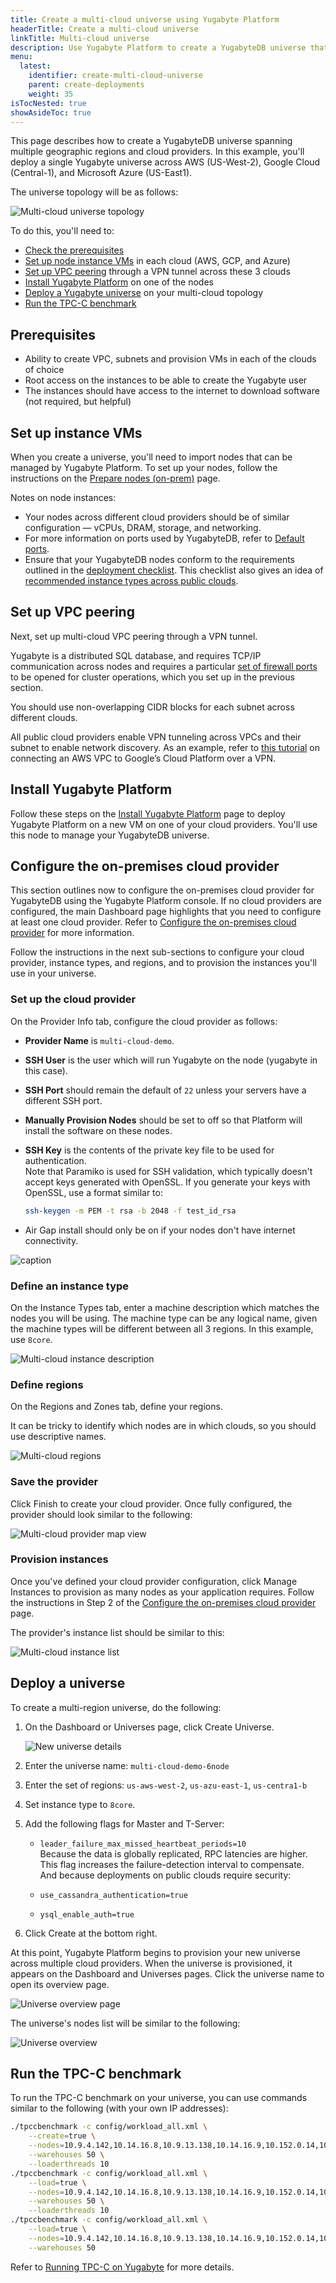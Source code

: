 ```yaml
---
title: Create a multi-cloud universe using Yugabyte Platform
headerTitle: Create a multi-cloud universe
linkTitle: Multi-cloud universe
description: Use Yugabyte Platform to create a YugabyteDB universe that spans multiple cloud providers.
menu:
  latest:
    identifier: create-multi-cloud-universe
    parent: create-deployments
    weight: 35
isTocNested: true
showAsideToc: true
---
```


This page describes how to create a YugabyteDB universe spanning multiple geographic regions and cloud providers. In this example, you'll deploy a single Yugabyte universe across AWS (US-West-2), Google Cloud (Central-1), and Microsoft Azure (US-East1). 

The universe topology will be as follows:

![Multi-cloud universe topology](/images/ee/multi-cloud-topology.png)

To do this, you'll need to:

* [Check the prerequisites](#prerequisites)
* [Set up node instance VMs](#set-up-instance-vms) in each cloud (AWS, GCP, and Azure)
* [Set up VPC peering](#set-up-vpc-peering) through a VPN tunnel across these 3 clouds
* [Install Yugabyte Platform](#install-yugabyte-platform) on one of the nodes
* [Deploy a Yugabyte universe](#deploy-a-universe) on your multi-cloud topology
* [Run the TPC-C benchmark](#run-the-tpc-c-benchmark)

## Prerequisites

* Ability to create VPC, subnets and provision VMs in each of the clouds of choice
* Root access on the instances to be able to create the Yugabyte user
* The instances should have access to the internet to download software (not required, but helpful)

## Set up instance VMs

When you create a universe, you'll need to import nodes that can be managed by Yugabyte Platform. To set up your nodes, follow the instructions on the [Prepare nodes (on-prem)](../../install-yugabyte-platform/prepare-on-prem-nodes/) page.

Notes on node instances:

* Your nodes across different cloud providers should be of similar configuration &mdash; vCPUs, DRAM, storage, and networking.
* For more information on ports used by YugabyteDB, refer to [Default ports](../../../reference/configuration/default-ports).
* Ensure that your YugabyteDB nodes conform to the requirements outlined in the [deployment checklist](../../../deploy/checklist/). This checklist also gives an idea of [recommended instance types across public clouds](../../../deploy/checklist/#running-on-public-clouds).

## Set up VPC peering

Next, set up multi-cloud VPC peering through a VPN tunnel.

Yugabyte is a distributed SQL database, and requires TCP/IP communication across nodes and requires a particular [set of firewall ports](../../install-yugabyte-platform/prepare-on-prem-nodes/#ports) to be opened for cluster operations, which you set up in the previous section.

You should use non-overlapping CIDR blocks for each subnet across different clouds.

All public cloud providers enable VPN tunneling across VPCs and their subnet to enable network discovery. As an example, refer to [this tutorial](https://medium.com/google-cloud/vpn-between-two-clouds-e2e3578be773) on connecting an AWS VPC to Google’s Cloud Platform over a VPN.

## Install Yugabyte Platform

Follow these steps on the [Install Yugabyte Platform](../../install-yugabyte-platform/) page to deploy Yugabyte Platform on a new VM on one of your cloud providers. You'll use this node to manage your YugabyteDB universe.

## Configure the on-premises cloud provider

This section outlines now to configure the on-premises cloud provider for YugabyteDB using the Yugabyte Platform console. If no cloud providers are configured, the main Dashboard page highlights that you need to configure at least one cloud provider. Refer to [Configure the on-premises cloud provider](../../configure-yugabyte-platform/set-up-cloud-provider/on-premises/) for more information.

Follow the instructions in the next sub-sections to configure your cloud provider, instance types, and regions, and to provision the instances you'll use in your universe.

### Set up the cloud provider

On the Provider Info tab, configure the cloud provider as follows: 

* **Provider Name** is `multi-cloud-demo`.
* **SSH User** is the user which will run Yugabyte on the node (yugabyte in this case).
* **SSH Port** should remain the default of `22` unless your servers have a different SSH port.
* **Manually Provision Nodes** should be set to off so that Platform will install the software on these nodes.
* **SSH Key** is the contents of the private key file to be used for authentication.
  \
  Note that Paramiko is used for SSH validation, which typically doesn't accept keys generated with OpenSSL. If you generate your keys with OpenSSL, use a format similar to:

    ```sh
    ssh-keygen -m PEM -t rsa -b 2048 -f test_id_rsa
    ```

* Air Gap install should only be on if your nodes don't have internet connectivity.

![caption](/images/ee/multi-cloud-provider-info.png)

### Define an instance type

On the Instance Types tab, enter a machine description which matches the nodes you will be using. The machine type can be any logical name, given the machine types will be different between all 3 regions. In this example, use `8core`.

![Multi-cloud instance description](/images/ee/multi-cloud-instances.png)

### Define regions

On the Regions and Zones tab, define your regions.

It can be tricky to identify which nodes are in which clouds, so you should use descriptive names.

![Multi-cloud regions](/images/ee/multi-cloud-regions.png)

### Save the provider

Click Finish to create your cloud provider. Once fully configured, the provider should look similar to the following:

![Multi-cloud provider map view](/images/ee/multi-cloud-provider-map.png)

### Provision instances

Once you've defined your cloud provider configuration, click Manage Instances to provision as many nodes as your application requires. Follow the instructions in Step 2 of the [Configure the on-premises cloud provider](../../configure-yugabyte-platform/set-up-cloud-provider/on-premises/#step-2-provision-the-yugabytedb-nodes) page.

The provider's instance list should be similar to this:

![Multi-cloud instance list](/images/ee/multi-cloud-provider-instance-list.png)

## Deploy a universe

To create a multi-region universe, do the following:

1. On the Dashboard or Universes page, click Create Universe.

    ![New universe details](/images/ee/multi-cloud-create-universe.png)

1. Enter the universe name: `multi-cloud-demo-6node`

1. Enter the set of regions: `us-aws-west-2`, `us-azu-east-1`, `us-centra1-b`

1. Set instance type to `8core`.

1. Add the following flags for Master and T-Server:

    * `leader_failure_max_missed_heartbeat_periods=10`
    \
    Because the data is globally replicated, RPC latencies are higher. This flag increases the failure-detection interval to compensate.
    \
    And because deployments on public clouds require security:
    
    * `use_cassandra_authentication=true`
    * `ysql_enable_auth=true`

1. Click Create at the bottom right.

At this point, Yugabyte Platform begins to provision your new universe across multiple cloud providers. When the universe is provisioned, it appears on the Dashboard and Universes pages. Click the universe name to open its overview page.

![Universe overview page](/images/ee/multi-cloud-universe-overview.png)

The universe's nodes list will be similar to the following:

![Universe overview](/images/ee/multi-cloud-universe-nodes.png)

## Run the TPC-C benchmark

To run the TPC-C benchmark on your universe, you can use commands similar to the following (with your own IP addresses):

```sh
./tpccbenchmark -c config/workload_all.xml \
    --create=true \
    --nodes=10.9.4.142,10.14.16.8,10.9.13.138,10.14.16.9,10.152.0.14,10.152.0.32 \
    --warehouses 50 \
    --loaderthreads 10
./tpccbenchmark -c config/workload_all.xml \
    --load=true \
    --nodes=10.9.4.142,10.14.16.8,10.9.13.138,10.14.16.9,10.152.0.14,10.152.0.32 \
    --warehouses 50 \
    --loaderthreads 10
./tpccbenchmark -c config/workload_all.xml \
    --load=true \
    --nodes=10.9.4.142,10.14.16.8,10.9.13.138,10.14.16.9,10.152.0.14,10.152.0.32 \
    --warehouses 50 
```

Refer to [Running TPC-C on Yugabyte](../../../benchmark/tpcc-ysql/) for more details.
